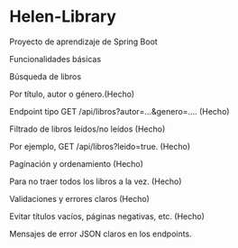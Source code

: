 # Helen-Library
Proyecto de aprendizaje de Spring Boot

Funcionalidades básicas

Búsqueda de libros

Por título, autor o género.(Hecho)

Endpoint tipo GET /api/libros?autor=...&genero=.... (Hecho)

Filtrado de libros leídos/no leídos (Hecho)

Por ejemplo, GET /api/libros?leido=true. (Hecho)

Paginación y ordenamiento (Hecho)

Para no traer todos los libros a la vez. (Hecho)

Validaciones y errores claros (Hecho)

Evitar títulos vacíos, páginas negativas, etc. (Hecho)

Mensajes de error JSON claros en los endpoints.